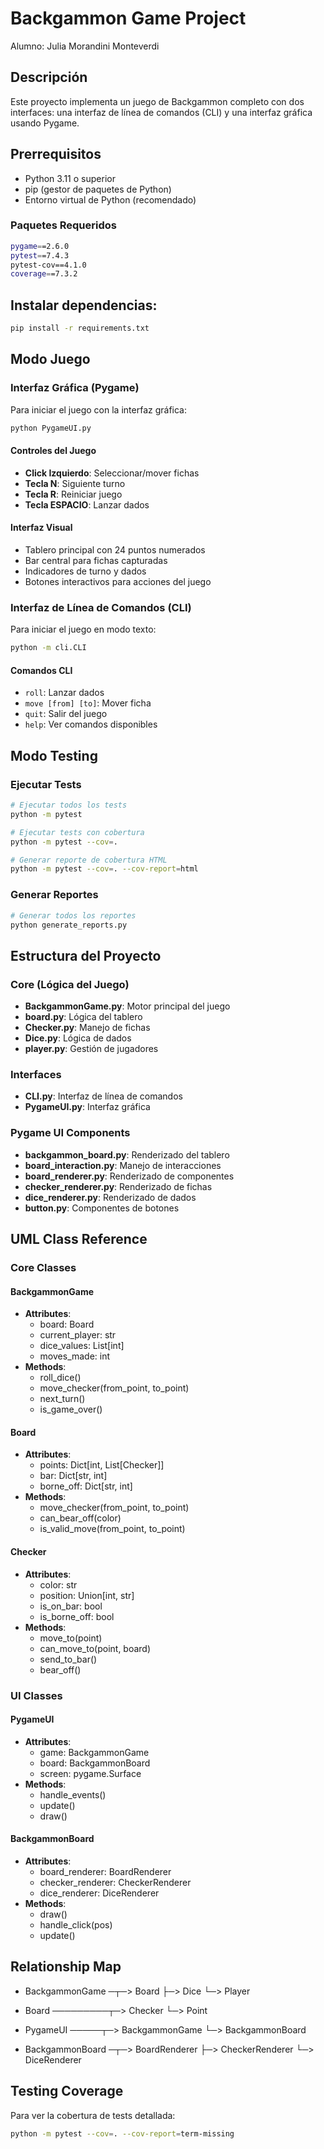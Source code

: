 # Backgammon Game Project

Alumno: Julia Morandini Monteverdi

## Descripción

Este proyecto implementa un juego de Backgammon completo con dos interfaces: una interfaz de línea de comandos (CLI) y una interfaz gráfica usando Pygame.

## Prerrequisitos

- Python 3.11 o superior
- pip (gestor de paquetes de Python)
- Entorno virtual de Python (recomendado)

### Paquetes Requeridos

```bash
pygame==2.6.0
pytest==7.4.3
pytest-cov==4.1.0
coverage==7.3.2
```
## Instalar dependencias:
```bash
pip install -r requirements.txt
```

## Modo Juego

### Interfaz Gráfica (Pygame)

Para iniciar el juego con la interfaz gráfica:
```bash
python PygameUI.py
```

#### Controles del Juego
- **Click Izquierdo**: Seleccionar/mover fichas
- **Tecla N**: Siguiente turno
- **Tecla R**: Reiniciar juego
- **Tecla ESPACIO**: Lanzar dados

#### Interfaz Visual
- Tablero principal con 24 puntos numerados
- Bar central para fichas capturadas
- Indicadores de turno y dados
- Botones interactivos para acciones del juego

### Interfaz de Línea de Comandos (CLI)

Para iniciar el juego en modo texto:
```bash
python -m cli.CLI
```

#### Comandos CLI
- `roll`: Lanzar dados
- `move [from] [to]`: Mover ficha
- `quit`: Salir del juego
- `help`: Ver comandos disponibles

## Modo Testing

### Ejecutar Tests
```bash
# Ejecutar todos los tests
python -m pytest

# Ejecutar tests con cobertura
python -m pytest --cov=.

# Generar reporte de cobertura HTML
python -m pytest --cov=. --cov-report=html
```

### Generar Reportes
```bash
# Generar todos los reportes
python generate_reports.py
```

## Estructura del Proyecto

### Core (Lógica del Juego)
- **BackgammonGame.py**: Motor principal del juego
- **board.py**: Lógica del tablero
- **Checker.py**: Manejo de fichas
- **Dice.py**: Lógica de dados
- **player.py**: Gestión de jugadores

### Interfaces
- **CLI.py**: Interfaz de línea de comandos
- **PygameUI.py**: Interfaz gráfica

### Pygame UI Components
- **backgammon_board.py**: Renderizado del tablero
- **board_interaction.py**: Manejo de interacciones
- **board_renderer.py**: Renderizado de componentes
- **checker_renderer.py**: Renderizado de fichas
- **dice_renderer.py**: Renderizado de dados
- **button.py**: Componentes de botones

## UML Class Reference

### Core Classes

#### BackgammonGame
- **Attributes**:
  - board: Board
  - current_player: str
  - dice_values: List[int]
  - moves_made: int
- **Methods**:
  - roll_dice()
  - move_checker(from_point, to_point)
  - next_turn()
  - is_game_over()

#### Board
- **Attributes**:
  - points: Dict[int, List[Checker]]
  - bar: Dict[str, int]
  - borne_off: Dict[str, int]
- **Methods**:
  - move_checker(from_point, to_point)
  - can_bear_off(color)
  - is_valid_move(from_point, to_point)

#### Checker
- **Attributes**:
  - color: str
  - position: Union[int, str]
  - is_on_bar: bool
  - is_borne_off: bool
- **Methods**:
  - move_to(point)
  - can_move_to(point, board)
  - send_to_bar()
  - bear_off()

### UI Classes

#### PygameUI
- **Attributes**:
  - game: BackgammonGame
  - board: BackgammonBoard
  - screen: pygame.Surface
- **Methods**:
  - handle_events()
  - update()
  - draw()

#### BackgammonBoard
- **Attributes**:
  - board_renderer: BoardRenderer
  - checker_renderer: CheckerRenderer
  - dice_renderer: DiceRenderer
- **Methods**:
  - draw()
  - handle_click(pos)
  - update()

## Relationship Map

- BackgammonGame ─┬─> Board
                  ├─> Dice
                  └─> Player

- Board ─────────┬─> Checker
                 └─> Point

- PygameUI ─────┬─> BackgammonGame
                └─> BackgammonBoard

- BackgammonBoard ─┬─> BoardRenderer
                   ├─> CheckerRenderer
                   └─> DiceRenderer

## Testing Coverage

Para ver la cobertura de tests detallada:
```bash
python -m pytest --cov=. --cov-report=term-missing
```